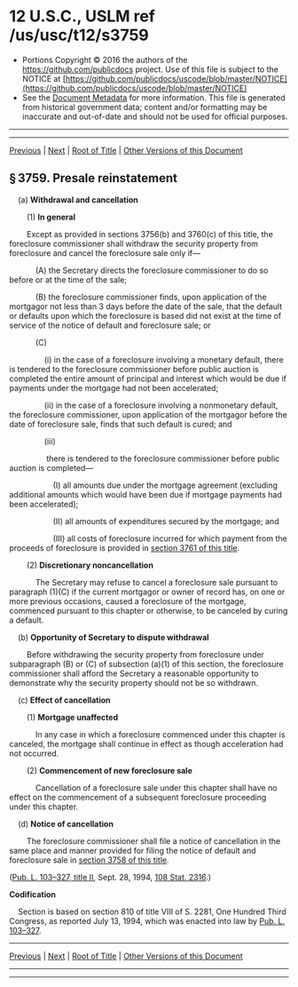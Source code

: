 ---
---

# 12 U.S.C., USLM ref /us/usc/t12/s3759

* Portions Copyright © 2016 the authors of the https://github.com/publicdocs project.
  Use of this file is subject to the NOTICE at [https://github.com/publicdocs/uscode/blob/master/NOTICE](https://github.com/publicdocs/uscode/blob/master/NOTICE)
* See the [Document Metadata](././../../../..//README.md) for more information.
  This file is generated from historical government data; content and/or formatting may be inaccurate and out-of-date and should not be used for official purposes.

----------
----------

[Previous](./../../../..//us/usc/t12/ch38A/m__us_usc_t12_s3758.md) | [Next](./../../../..//us/usc/t12/ch38A/m__us_usc_t12_s3760.md) | [Root of Title](./../../../../) | [Other Versions of this Document](https://publicdocs.github.io/go/links?ns=uslm&ref=%2Fus%2Fusc%2Ft12%2Fs3759)

## § 3759. Presale reinstatement

    (a) __Withdrawal and cancellation__ 

        (1) __In general__ 

        Except as provided in sections 3756(b) and 3760(c) of this title, the foreclosure commissioner shall withdraw the security property from foreclosure and cancel the foreclosure sale only if—

            (A) the Secretary directs the foreclosure commissioner to do so before or at the time of the sale;

            (B) the foreclosure commissioner finds, upon application of the mortgagor not less than 3 days before the date of the sale, that the default or defaults upon which the foreclosure is based did not exist at the time of service of the notice of default and foreclosure sale; or

            (C)

                (i) in the case of a foreclosure involving a monetary default, there is tendered to the foreclosure commissioner before public auction is completed the entire amount of principal and interest which would be due if payments under the mortgage had not been accelerated;

                (ii) in the case of a foreclosure involving a nonmonetary default, the foreclosure commissioner, upon application of the mortgagor before the date of foreclosure sale, finds that such default is cured; and

                (iii)

                 there is tendered to the foreclosure commissioner before public auction is completed—

                    (I) all amounts due under the mortgage agreement (excluding additional amounts which would have been due if mortgage payments had been accelerated);

                    (II) all amounts of expenditures secured by the mortgage; and

                    (III) all costs of foreclosure incurred for which payment from the proceeds of foreclosure is provided in [section 3761 of this title][/us/usc/t12/s3761].

        (2) __Discretionary noncancellation__ 

            The Secretary may refuse to cancel a foreclosure sale pursuant to paragraph (1)(C) if the current mortgagor or owner of record has, on one or more previous occasions, caused a foreclosure of the mortgage, commenced pursuant to this chapter or otherwise, to be canceled by curing a default.

    (b) __Opportunity of Secretary to dispute withdrawal__ 

        Before withdrawing the security property from foreclosure under subparagraph (B) or (C) of subsection (a)(1) of this section, the foreclosure commissioner shall afford the Secretary a reasonable opportunity to demonstrate why the security property should not be so withdrawn.

    (c) __Effect of cancellation__ 

        (1) __Mortgage unaffected__ 

            In any case in which a foreclosure commenced under this chapter is canceled, the mortgage shall continue in effect as though acceleration had not occurred.

        (2) __Commencement of new foreclosure sale__ 

            Cancellation of a foreclosure sale under this chapter shall have no effect on the commencement of a subsequent foreclosure proceeding under this chapter.

    (d) __Notice of cancellation__ 

        The foreclosure commissioner shall file a notice of cancellation in the same place and manner provided for filing the notice of default and foreclosure sale in [section 3758 of this title][/us/usc/t12/s3758].

([Pub. L. 103–327, title II][/us/pl/103/327], Sept. 28, 1994, [108 Stat. 2316][/us/stat/108/2316].)

 __Codification__ 

    Section is based on section 810 of title VIII of S. 2281, One Hundred Third Congress, as reported July 13, 1994, which was enacted into law by [Pub. L. 103–327][/us/pl/103/327].

----------

[Previous](./../../../..//us/usc/t12/ch38A/m__us_usc_t12_s3758.md) | [Next](./../../../..//us/usc/t12/ch38A/m__us_usc_t12_s3760.md) | [Root of Title](./../../../../) | [Other Versions of this Document](https://publicdocs.github.io/go/links?ns=uslm&ref=%2Fus%2Fusc%2Ft12%2Fs3759)

----------
----------

[/us/usc/t12/s3761]: https://publicdocs.github.io/go/links?ns=uslm&ref=%2Fus%2Fusc%2Ft12%2Fs3761
[/us/usc/t12/s3758]: https://publicdocs.github.io/go/links?ns=uslm&ref=%2Fus%2Fusc%2Ft12%2Fs3758
[/us/pl/103/327]: https://publicdocs.github.io/go/links?ns=uslm&ref=%2Fus%2Fpl%2F103%2F327
[/us/stat/108/2316]: https://publicdocs.github.io/go/links?ns=uslm&ref=%2Fus%2Fstat%2F108%2F2316
[/us/pl/103/327]: https://publicdocs.github.io/go/links?ns=uslm&ref=%2Fus%2Fpl%2F103%2F327


